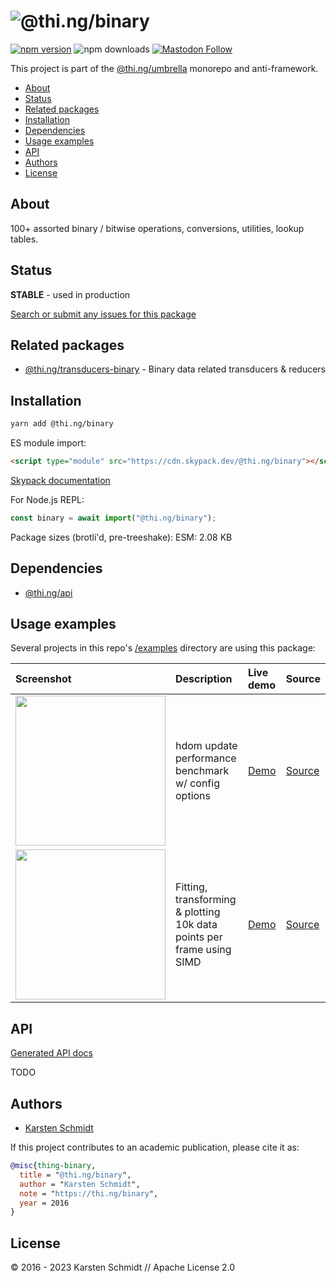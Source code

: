 <!-- This file is generated - DO NOT EDIT! -->
<!-- Please see: https://github.com/thi-ng/umbrella/blob/develop/CONTRIBUTING.md#changes-to-readme-files -->

# ![@thi.ng/binary](https://media.thi.ng/umbrella/banners-20230807/thing-binary.svg?4db523c5)

[![npm version](https://img.shields.io/npm/v/@thi.ng/binary.svg)](https://www.npmjs.com/package/@thi.ng/binary)
![npm downloads](https://img.shields.io/npm/dm/@thi.ng/binary.svg)
[![Mastodon Follow](https://img.shields.io/mastodon/follow/109331703950160316?domain=https%3A%2F%2Fmastodon.thi.ng&style=social)](https://mastodon.thi.ng/@toxi)

This project is part of the
[@thi.ng/umbrella](https://github.com/thi-ng/umbrella/) monorepo and anti-framework.

- [About](#about)
- [Status](#status)
- [Related packages](#related-packages)
- [Installation](#installation)
- [Dependencies](#dependencies)
- [Usage examples](#usage-examples)
- [API](#api)
- [Authors](#authors)
- [License](#license)

## About

100+ assorted binary / bitwise operations, conversions, utilities, lookup tables.

## Status

**STABLE** - used in production

[Search or submit any issues for this package](https://github.com/thi-ng/umbrella/issues?q=%5Bbinary%5D+in%3Atitle)

## Related packages

- [@thi.ng/transducers-binary](https://github.com/thi-ng/umbrella/tree/develop/packages/transducers-binary) - Binary data related transducers & reducers

## Installation

```bash
yarn add @thi.ng/binary
```

ES module import:

```html
<script type="module" src="https://cdn.skypack.dev/@thi.ng/binary"></script>
```

[Skypack documentation](https://docs.skypack.dev/)

For Node.js REPL:

```js
const binary = await import("@thi.ng/binary");
```

Package sizes (brotli'd, pre-treeshake): ESM: 2.08 KB

## Dependencies

- [@thi.ng/api](https://github.com/thi-ng/umbrella/tree/develop/packages/api)

## Usage examples

Several projects in this repo's
[/examples](https://github.com/thi-ng/umbrella/tree/develop/examples)
directory are using this package:

| Screenshot                                                                                                             | Description                                                           | Live demo                                             | Source                                                                             |
|:-----------------------------------------------------------------------------------------------------------------------|:----------------------------------------------------------------------|:------------------------------------------------------|:-----------------------------------------------------------------------------------|
| <img src="https://raw.githubusercontent.com/thi-ng/umbrella/develop/assets/examples/hdom-benchmark2.png" width="240"/> | hdom update performance benchmark w/ config options                   | [Demo](https://demo.thi.ng/umbrella/hdom-benchmark2/) | [Source](https://github.com/thi-ng/umbrella/tree/develop/examples/hdom-benchmark2) |
| <img src="https://raw.githubusercontent.com/thi-ng/umbrella/develop/assets/examples/simd-plot.png" width="240"/>       | Fitting, transforming & plotting 10k data points per frame using SIMD | [Demo](https://demo.thi.ng/umbrella/simd-plot/)       | [Source](https://github.com/thi-ng/umbrella/tree/develop/examples/simd-plot)       |

## API

[Generated API docs](https://docs.thi.ng/umbrella/binary/)

TODO

## Authors

- [Karsten Schmidt](https://thi.ng)

If this project contributes to an academic publication, please cite it as:

```bibtex
@misc{thing-binary,
  title = "@thi.ng/binary",
  author = "Karsten Schmidt",
  note = "https://thi.ng/binary",
  year = 2016
}
```

## License

&copy; 2016 - 2023 Karsten Schmidt // Apache License 2.0
